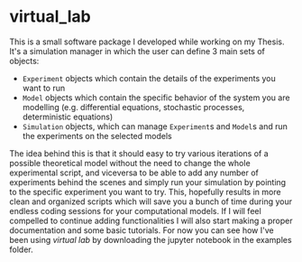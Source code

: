 # virtual_lab

This is a small software package I developed while working on my Thesis. It's a simulation manager in which the user can define 3 main sets of objects:
- `Experiment` objects which contain the details of the experiments you want to run
- `Model` objects which contain the specific behavior of the system you are modelling (e.g. differential equations, stochastic processes, deterministic equations)
- `Simulation` objects, which can manage `Experiment`s and `Model`s and run the experiments on the selected models

The idea behind this is that it should easy to try various iterations of a possible theoretical model without the need to change the whole experimental script, and viceversa to be able to add any number of experiments behind the scenes and simply run your simulation by pointing to the specific experiment you want to try. 
This, hopefully results in more clean and organized scripts which will save you a bunch of time during your endless coding sessions for your computational models.
If I will feel compelled to continue adding functionalities I will also start making a proper documentation and some basic tutorials. For now you can see how I've been using _virtual lab_ by downloading the jupyter notebook in the examples folder.
